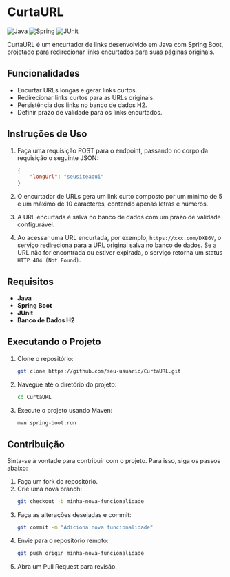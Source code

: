 # CurtaURL

![Java](https://img.shields.io/badge/java-%23ED8B00.svg?style=for-the-badge&logo=openjdk&logoColor=white)
![Spring](https://img.shields.io/badge/spring-%236DB33F.svg?style=for-the-badge&logo=spring&logoColor=white)
![JUnit](https://img.shields.io/badge/junit-%23525C69.svg?style=for-the-badge&logo=junit5&logoColor=white)

CurtaURL é um encurtador de links desenvolvido em Java com Spring Boot, projetado para redirecionar links encurtados para suas páginas originais.

## Funcionalidades

- Encurtar URLs longas e gerar links curtos.
- Redirecionar links curtos para as URLs originais.
- Persistência dos links no banco de dados H2.
- Definir prazo de validade para os links encurtados.

## Instruções de Uso

1. Faça uma requisição POST para o endpoint, passando no corpo da requisição o seguinte JSON:
    ```json
    {
        "longUrl": "seusiteaqui"
    }
    ```

2. O encurtador de URLs gera um link curto composto por um mínimo de 5 e um máximo de 10 caracteres, contendo apenas letras e números.

3. A URL encurtada é salva no banco de dados com um prazo de validade configurável.

4. Ao acessar uma URL encurtada, por exemplo, `https://xxx.com/DXB6V`, o serviço redireciona para a URL original salva no banco de dados. Se a URL não for encontrada ou estiver expirada, o serviço retorna um status `HTTP 404 (Not Found)`.

## Requisitos

- **Java**
- **Spring Boot**
- **JUnit**
- **Banco de Dados H2**

## Executando o Projeto

1. Clone o repositório:
    ```bash
    git clone https://github.com/seu-usuario/CurtaURL.git
    ```
2. Navegue até o diretório do projeto:
    ```bash
    cd CurtaURL
    ```
3. Execute o projeto usando Maven:
    ```bash
    mvn spring-boot:run
    ```

## Contribuição

Sinta-se à vontade para contribuir com o projeto. Para isso, siga os passos abaixo:

1. Faça um fork do repositório.
2. Crie uma nova branch:
    ```bash
    git checkout -b minha-nova-funcionalidade
    ```
3. Faça as alterações desejadas e commit:
    ```bash
    git commit -m "Adiciona nova funcionalidade"
    ```
4. Envie para o repositório remoto:
    ```bash
    git push origin minha-nova-funcionalidade
    ```
5. Abra um Pull Request para revisão.
